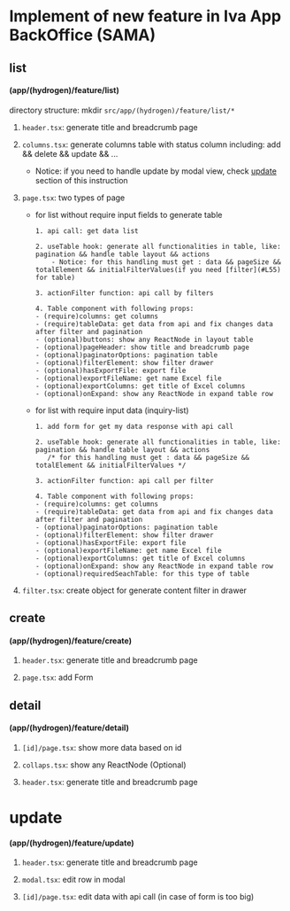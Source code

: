 # Implement of new feature in Iva App BackOffice (SAMA)

## list 

#### (app/(hydrogen)/feature/list)

directory structure: mkdir `src/app/(hydrogen)/feature/list/*`

1.  `header.tsx`: generate title and breadcrumb page
2.  `columns.tsx`: generate columns table with status column including: add && delete && update && ...
    - Notice: if you need to handle update by modal view, check [update](update.md) section of this instruction
3.  `page.tsx`: two types of page

    - for list without require input fields to generate table

          1. api call: get data list

          2. useTable hook: generate all functionalities in table, like: pagination && handle table layout && actions
              - Notice: for this handling must get : data && pageSize && totalElement && initialFilterValues(if you need [filter](#L55) for table)

          3. actionFilter function: api call by filters

          4. Table component with following props:
          - (require)columns: get columns
          - (require)tableData: get data from api and fix changes data after filter and pagination
          - (optional)buttons: show any ReactNode in layout table
          - (optional)pageHeader: show title and breadcrumb page
          - (optional)paginatorOptions: pagination table
          - (optional)filterElement: show filter drawer
          - (optional)hasExportFile: export file
          - (optional)exportFileName: get name Excel file
          - (optional)exportColumns: get title of Excel columns
          - (optional)onExpand: show any ReactNode in expand table row

    - for list with require input data (inquiry-list)

          1. add form for get my data response with api call

          2. useTable hook: generate all functionalities in table, like: pagination && handle table layout && actions
             /* for this handling must get : data && pageSize && totalElement && initialFilterValues */

          3. actionFilter function: api call per filter

          4. Table component with following props:
          - (require)columns: get columns
          - (require)tableData: get data from api and fix changes data after filter and pagination
          - (optional)paginatorOptions: pagination table
          - (optional)filterElement: show filter drawer
          - (optional)hasExportFile: export file
          - (optional)exportFileName: get name Excel file
          - (optional)exportColumns: get title of Excel columns
          - (optional)onExpand: show any ReactNode in expand table row
          - (optional)requiredSeachTable: for this type of table

4.  `filter.tsx`: create object for generate content filter in drawer

## create 

#### (app/(hydrogen)/feature/create)

1.  `header.tsx`: generate title and breadcrumb page

2.  `page.tsx`: add Form

## detail 

#### (app/(hydrogen)/feature/detail)

1. `[id]/page.tsx`: show more data based on id

2. `collaps.tsx`: show any ReactNode (Optional)

3. `header.tsx`: generate title and breadcrumb page

# update

#### (app/(hydrogen)/feature/update)

1. `header.tsx`: generate title and breadcrumb page

2. `modal.tsx`: edit row in modal

3. `[id]/page.tsx`: edit data with api call (in case of form is too big)
